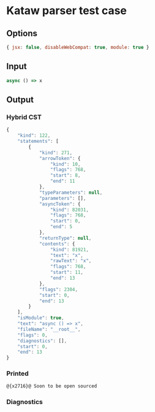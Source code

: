 # Kataw parser test case

## Options

`````js
{ jsx: false, disableWebCompat: true, module: true }
`````

## Input

`````js
async () => x
`````

## Output

### Hybrid CST

```javascript
{
    "kind": 122,
    "statements": [
        {
            "kind": 271,
            "arrowToken": {
                "kind": 10,
                "flags": 768,
                "start": 8,
                "end": 11
            },
            "typeParameters": null,
            "parameters": [],
            "asyncToken": {
                "kind": 82031,
                "flags": 768,
                "start": 0,
                "end": 5
            },
            "returnType": null,
            "contents": {
                "kind": 81921,
                "text": "x",
                "rawText": "x",
                "flags": 768,
                "start": 11,
                "end": 13
            },
            "flags": 2304,
            "start": 0,
            "end": 13
        }
    ],
    "isModule": true,
    "text": "async () => x",
    "fileName": "__root__",
    "flags": 0,
    "diagnostics": [],
    "start": 0,
    "end": 13
}
```

### Printed

```javascript
@{x2716}@ Soon to be open sourced
```

### Diagnostics

```javascript

```

